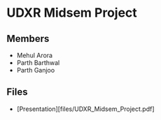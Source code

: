 # UDXR Midsem Project
## Members
- Mehul Arora
- Parth Barthwal
- Parth Ganjoo

## Files
- [Presentation][files/UDXR_Midsem_Project.pdf]